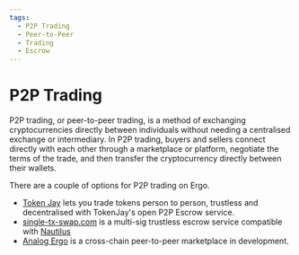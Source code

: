 ```yaml
---
tags:
  - P2P Trading
  - Peer-to-Peer
  - Trading
  - Escrow
---
```


# P2P Trading

P2P trading, or peer-to-peer trading, is a method of exchanging cryptocurrencies directly between individuals without needing a centralised exchange or intermediary. In P2P trading, buyers and sellers connect directly with each other through a marketplace or platform, negotiate the terms of the trade, and then transfer the cryptocurrency directly between their wallets.

There are a couple of options for P2P trading on Ergo. 

- [Token Jay](https://tokenjay.app) lets you trade tokens person to person, trustless and decentralised with TokenJay's open P2P Escrow service.
- [single-tx-swap.com](https://www.single-tx-swap.com/) is a multi-sig trustless escrow service compatible with [Nautilus](dev/wallet/nautilus.md)
- [Analog Ergo](analog-ergo.md) is a cross-chain peer-to-peer marketplace in development.
